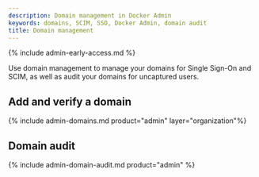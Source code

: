 ```yaml
---
description: Domain management in Docker Admin
keywords: domains, SCIM, SSO, Docker Admin, domain audit
title: Domain management
---
```


{% include admin-early-access.md %}

Use domain management to manage your domains for Single Sign-On and SCIM, as well as audit your domains for uncaptured users.

## Add and verify a domain

{% include admin-domains.md product="admin" layer="organization"%}

## Domain audit

{% include admin-domain-audit.md product="admin" %}
